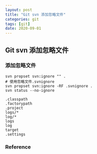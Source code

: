 ```yaml
---
layout: post
title: "Git svn 添加忽略文件"
categories: git
tags: [git]
date: 2020-09-01
---
```


## Git svn 添加忽略文件

### 添加忽略文件

    svn propset svn:ignore "" .
    # 使用忽略文件.svnignore
    svn propset svn:ignore -RF .svnignore .
    svn status --no-ignore

    .classpath
    .factorypath
    .project
    logs/*
    log/*
    logs
    log
    target
    .settings



### Reference


